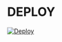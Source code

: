# <b>DEPLOY</b>
[![Deploy](https://www.herokucdn.com/deploy/button.svg)](https://heroku.com/deploy?template=https://github.com/basimonpp/VoiceChatPyroBot)
